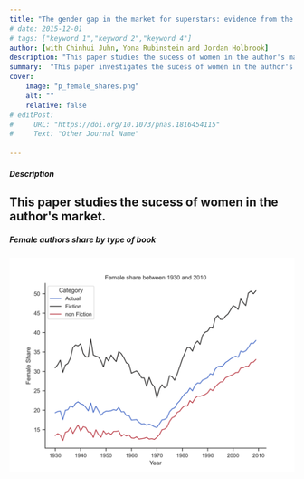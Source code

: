 ```yaml
---
title: "The gender gap in the market for superstars: evidence from the NYT Best sellers list" 
# date: 2015-12-01
# tags: ["keyword 1","keyword 2","keyword 4"]
author: [with Chinhui Juhn, Yona Rubinstein and Jordan Holbrook]
description: "This paper studies the sucess of women in the author's market" 
summary:  "This paper investigates the sucess of women in the author's market" 
cover:
    image: "p_female_shares.png"
    alt: ""
    relative: false
# editPost:
#     URL: "https://doi.org/10.1073/pnas.1816454115"
#     Text: "Other Journal Name"

---
```


##### Description

This paper studies the sucess of women in the author's market. 
---

##### Female authors share by type of book

![](p_female_shares.png)



